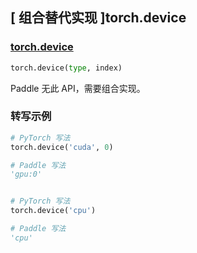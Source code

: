 ## [ 组合替代实现 ]torch.device

### [torch.device](https://pytorch.org/docs/stable/tensor_attributes.html#torch-device)

```python
torch.device(type, index)
```

Paddle 无此 API，需要组合实现。

### 转写示例

```python
# PyTorch 写法
torch.device('cuda', 0)

# Paddle 写法
'gpu:0'


# PyTorch 写法
torch.device('cpu')

# Paddle 写法
'cpu'
```
